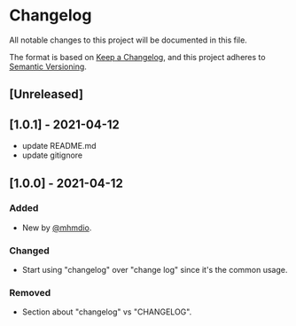 # Changelog

All notable changes to this project will be documented in this file.

The format is based on [Keep a Changelog](https://keepachangelog.com/en/1.0.0/),
and this project adheres to [Semantic Versioning](https://semver.org/spec/v2.0.0.html).

## [Unreleased]

## [1.0.1] - 2021-04-12

- update README.md
- update gitignore

## [1.0.0] - 2021-04-12

### Added

- New by [@mhmdio](https://github.com/mhmdio).

### Changed

- Start using "changelog" over "change log" since it's the common usage.

### Removed

- Section about "changelog" vs "CHANGELOG".
